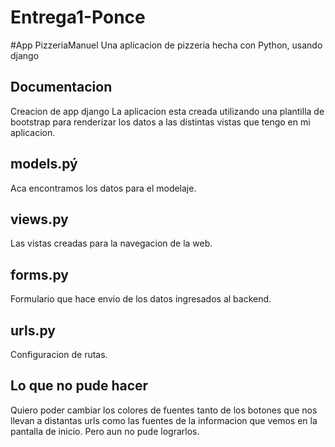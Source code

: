 # Entrega1-Ponce
#App PizzeriaManuel
Una aplicacion de pizzeria hecha con Python, usando django
## Documentacion
Creacion de app django
La aplicacion esta creada utilizando una plantilla de bootstrap para renderizar los datos a las distintas vistas que tengo en mi aplicacion.
## models.pý
Aca encontramos los datos para el modelaje.
## views.py
Las vistas creadas para la navegacion de la web.
## forms.py 
Formulario que hace envio de los datos ingresados al backend.
 ## urls.py
Configuracion de rutas.

## Lo que no pude hacer

Quiero poder cambiar los colores de fuentes tanto de los botones que nos llevan a distantas urls como las fuentes de la informacion que vemos en la pantalla de inicio. Pero aun no pude lograrlos.